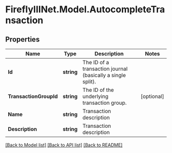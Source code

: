 # FireflyIIINet.Model.AutocompleteTransaction

## Properties

Name | Type | Description | Notes
------------ | ------------- | ------------- | -------------
**Id** | **string** | The ID of a transaction journal (basically a single split). | 
**TransactionGroupId** | **string** | The ID of the underlying transaction group. | [optional] 
**Name** | **string** | Transaction description | 
**Description** | **string** | Transaction description | 

[[Back to Model list]](../README.md#documentation-for-models) [[Back to API list]](../README.md#documentation-for-api-endpoints) [[Back to README]](../README.md)

